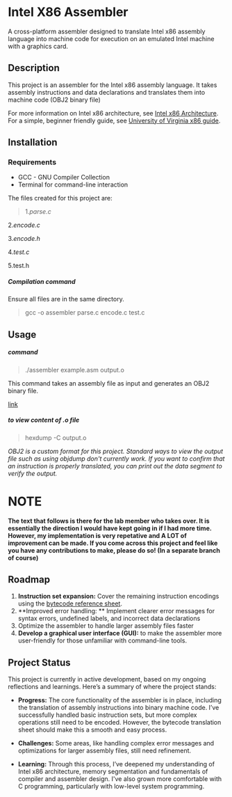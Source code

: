 # Intel X86 Assembler 

A cross-platform assembler designed to translate Intel x86 assembly language into machine code for execution on an emulated Intel machine with a graphics card.
 
 ## Description
 
 This project is an assembler for the Intel x86 assembly language. It takes assembly instructions and data declarations and translates them into machine code (OBJ2 binary file)
 
 For more information on Intel x86 architecture, see [Intel x86 Architecture](https://en.wikipedia.org/wiki/X86). For a simple, beginner friendly guide, see [University of Virginia x86 guide](https://www.cs.virginia.edu/~evans/cs216/guides/x86.html).
 
 ## Installation
 
 ### Requirements 
 
 * GCC - GNU Compiler Collection
 * Terminal for command-line interaction 
 
The files created for this project are:
 >1.*parse.c*
 >
 2.*encode.c*
 >
 3.*encode.h*
 >
 4.*test.c*
 >
 5.test.h
 
##### Compilation command 
Ensure all files are in the same directory.

>gcc -o assembler parse.c encode.c test.c

## Usage 

##### command 
>./assembler example.asm output.o

This command takes an assembly file as input and generates an OBJ2 binary file.

[link](https://drive.google.com/file/d/1iOd0zCdwxPzKzh6lgoV2TbkukiokD19K/view?usp=sharing)

##### to view content of .o file
>hexdump -C output.o

*OBJ2 is a custom format for this project. Standard ways to view the output file such as using objdump don't currently work. If you want to confirm that an instruction is properly translated, you can print out the data segment to verify the output.* 

# NOTE
**The text that follows is there for the lab member who takes over. It is essentially the direction I would have kept going in if I had more time. However, my implementation is very repetative and A LOT of improvement can be made. If you come across this project and feel like you have any contributions to make, please do so! (In a separate branch of course)**


## Roadmap

1. **Instruction set expansion:** Cover the remaining instruction encodings using the [bytecode reference sheet](https://gitlab.cs.mcgill.ca/jvybihal/intelasm/-/blob/main/emulator/bytecode_translation.xlsx?ref_type=heads). 
2. **Improved error handling: ** Implement clearer error messages for syntax errors, undefined labels, and incorrect data declarations
3. Optimize the assembler to handle larger assembly files faster
4. **Develop a graphical user interface (GUI):** to make the assembler more user-friendly for those unfamiliar with command-line tools.

## Project Status

This project is currently in active development, based on my ongoing reflections and learnings. Here’s a summary of where the project stands:

* **Progress:** The core functionality of the assembler is in place, including the translation of assembly instructions into binary machine code. I’ve successfully handled basic instruction sets, but more complex operations still need to be encoded. However, the bytecode translation sheet should make this a smooth and easy process. 

* **Challenges:** Some areas, like handling complex error messages and optimizations for larger assembly files, still need refinement.

* **Learning:** Through this process, I’ve deepened my understanding of Intel x86 architecture, memory segmentation and fundamentals of compiler and assembler design. I've also grown more comfortable with C programming, particularly with low-level system programming.
